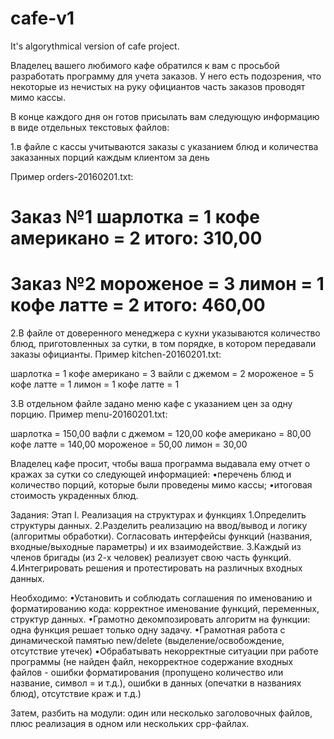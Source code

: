 # cafe-v1
It's algorythmical version of cafe project.

Владелец вашего любимого кафе обратился к вам с просьбой разработать программу для учета заказов. 
У него есть подозрения, что некоторые из нечистых на руку официантов часть заказов проводят мимо кассы.


В конце каждого дня он готов присылать вам следующую информацию в виде отдельных текстовых файлов:

1.в файле с кассы учитываются заказы с указанием блюд и количества заказанных порций каждым клиентом за день


Пример orders-20160201.txt:

Заказ №1
шарлотка = 1
кофе американо = 2
итого: 310,00
================
Заказ №2
мороженое = 3
лимон = 1
кофе латте = 2
итого: 460,00
================


2.В файле от доверенного менеджера с кухни указываются количество блюд, приготовленных за сутки, в том порядке, в котором 
передавали заказы официанты.
Пример kitchen-20160201.txt: 

шарлотка = 1
кофе американо = 3
вайли с джемом = 2
мороженое = 5
кофе латте = 1
лимон = 1
кофе латте = 1


3.В отдельном файле задано меню кафе с указанием цен за одну порцию.
Пример menu-20160201.txt:

шарлотка = 150,00
вафли с джемом = 120,00
кофе американо = 80,00
кофе латте = 140,00
мороженое = 50,00
лимон = 30,00

Владелец кафе просит, чтобы ваша программа выдавала ему отчет о кражах за сутки со следующей информацией:
•перечень блюд и количество порций, которые были проведены мимо кассы;
•итоговая стоимость украденных блюд.



Задания:
Этап I. Реализация на структурах и функциях
1.Определить структуры данных.
2.Разделить реализацию на ввод/вывод и логику (алгоритмы обработки). Согласовать интерфейсы функций (названия, входные/выходные параметры) и их взаимодействие. 
3.Каждый из членов бригады (из 2-х человек) реализует свою часть функций.
4.Интегрировать решения и протестировать на различных входных данных.



Необходимо:
•Установить и соблюдать соглашения по именованию и форматированию кода: корректное именование функций, переменных, структур данных. 
•Грамотно декомпозировать алгоритм на функции: одна функция решает только одну задачу.
•Грамотная работа с динамической памятью new/delete (выделение/освобождение, отсутствие утечек)
•Обрабатывать некорректные ситуации при работе программы (не найден файл, некорректное содержание входных файлов - ошибки форматирования (пропущено количество или название, символ = и т.д.), ошибки в данных (опечатки в названиях блюд), отсутствие краж и т.д.)



Затем, разбить на модули: один или несколько заголовочных файлов, плюс реализация в одном или нескольких cpp-файлах.
